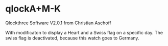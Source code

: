 # qlockA+M-K
Qlockthree Software V2.0.1 
from Christian Aschoff

With modificaton to display a Heart and a Swiss flag on a specific day.
The swiss flag is deactivated, because this watch goes to Germany.